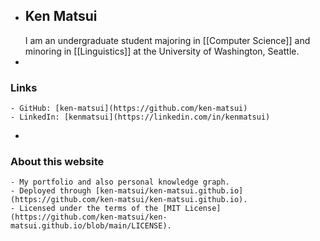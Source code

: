 - ## Ken Matsui
  I am an undergraduate student majoring in [[Computer Science]] and minoring in [[Linguistics]] at the University of Washington, Seattle.
-
### Links
	- GitHub: [ken-matsui](https://github.com/ken-matsui)
	- LinkedIn: [kenmatsui](https://linkedin.com/in/kenmatsui)
-
### About this website
	- My portfolio and also personal knowledge graph.
	- Deployed through [ken-matsui/ken-matsui.github.io](https://github.com/ken-matsui/ken-matsui.github.io).
	- Licensed under the terms of the [MIT License](https://github.com/ken-matsui/ken-matsui.github.io/blob/main/LICENSE).